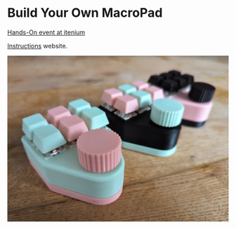 Build Your Own MacroPad
=======================

[Hands-On event at itenium](https://itenium.be/blog/dev-setup/build-your-own-macropad)

[Instructions](https://itenium.be/BuildYourOwnMacroPad/) website.

![The Goal](./docs/assets/goal.jpg)
